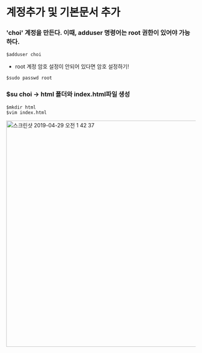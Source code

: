 # 계정추가 및 기본문서 추가

### 'choi' 계정을 만든다. 이때, adduser 명령어는 root 권한이 있어야 가능하다.
~~~
$adduser choi
~~~

* root 계정 암호 설정이 안되어 있다면 암호 설정하기!
~~~
$sudo passwd root
~~~

### $su choi -> html 폴더와 index.html파일 생성
~~~
$mkdir html
$vim index.html
~~~

<img width="600" alt="스크린샷 2019-04-29 오전 1 42 37" src="https://user-images.githubusercontent.com/48082631/56874853-aa295a00-6a77-11e9-87bf-36724e276277.png">


